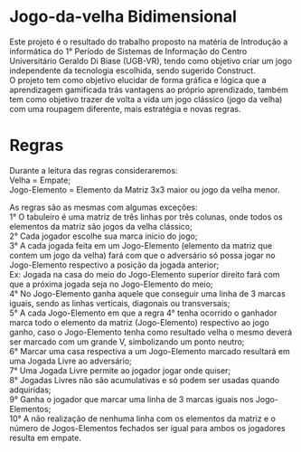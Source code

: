 # Jogo-da-velha Bidimensional

 Este projeto é o resultado do trabalho proposto na matéria de Introdução a informática do 1° Período de Sistemas de Informação do Centro Universitário Geraldo Di Biase (UGB-VR), tendo como objetivo criar um jogo independente da tecnologia escolhida, sendo sugerido Construct. </br> 
 O projeto tem como objetivo elucidar de forma gráfica e lógica que a aprendizagem gamificada trás vantagens ao próprio aprendizado, também tem como objetivo trazer de volta a vida um jogo clássico (jogo da velha) com uma roupagem diferente, mais estratégia e novas regras. </br>
 
 # Regras
 
  Durante a leitura das regras consideraremos: </br>
   Velha = Empate; </br>
   Jogo-Elemento = Elemento da Matriz 3x3 maior ou jogo da velha menor. </br>
   
  As regras são as mesmas com algumas exceções: </br>
   1° O tabuleiro  é uma matriz  de três linhas por três colunas, onde todos os elementos da matriz são jogos da velha clássico; </br>
   2° Cada jogador escolhe sua marca inicio do jogo; </br>
   3° A cada jogada feita em um Jogo-Elemento (elemento da matriz que contem um jogo da velha) fará com que o adversário só possa jogar no Jogo-Elemento respectivo a posição da jogada anterior; </br>
   Ex: Jogada na casa do meio do Jogo-Elemento superior direito fará com que a próxima jogada seja no Jogo-Elemento do meio; </br>
   4° No Jogo-Elemento ganha aquele que conseguir uma linha de 3 marcas iguais, sendo as linhas verticais, diagonais ou transversais; </br>
   5° A cada Jogo-Elemento em que a regra 4° tenha ocorrido o ganhador marca todo o elemento da matriz (Jogo-Elemento) respectivo ao jogo       ganho, caso o Jogo-Elemento tenha como resultado velha o mesmo deverá ser marcado com um grande V, simbolizando um ponto neutro; </br>
   6° Marcar uma casa respectiva a um Jogo-Elemento marcado resultará em uma Jogada Livre ao adversário; </br>
   7° Uma Jogada Livre permite ao jogador jogar onde quiser; </br>
   8° Jogadas Livres não são acumulativas e só podem ser usadas quando adquiridas; </br>
   9° Ganha o jogador que marcar uma linha de 3 marcas iguais nos Jogo-Elementos; </br>
   10° A não realização de nenhuma linha com os elementos da matriz e o número de Jogos-Elementos fechados ser igual para ambos os jogadores resulta em empate. </br>
